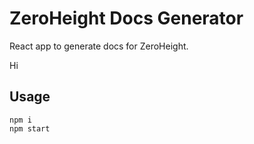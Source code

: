 # ZeroHeight Docs Generator

React app to generate docs for ZeroHeight.

Hi

## Usage

	npm i
	npm start
